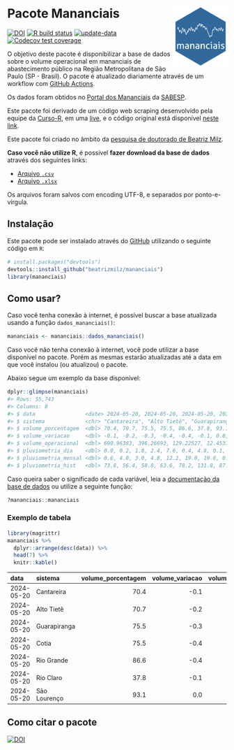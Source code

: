 
<!-- README.md is generated from README.Rmd. Please edit that file -->

# Pacote Mananciais <img src="man/figures/hexlogo.png" align="right" width = "120px"/>

<!-- badges: start -->

[![DOI](https://zenodo.org/badge/DOI/10.5281/zenodo.4733056.svg)](https://doi.org/10.5281/zenodo.4733056)
[![R build
status](https://github.com/beatrizmilz/mananciais/workflows/R-CMD-check/badge.svg)](https://github.com/beatrizmilz/mananciais/actions)
[![update-data](https://github.com/beatrizmilz/mananciais/actions/workflows/2-update_data.yaml/badge.svg)](https://github.com/beatrizmilz/mananciais/actions/workflows/2-update_data.yaml)
[![Codecov test
coverage](https://codecov.io/gh/beatrizmilz/mananciais/branch/master/graph/badge.svg)](https://codecov.io/gh/beatrizmilz/mananciais?branch=master)
<!-- badges: end -->

O objetivo deste pacote é disponibilizar a base de dados sobre o volume
operacional em mananciais de abastecimento público na Região
Metropolitana de São Paulo (SP - Brasil). O pacote é atualizado
diariamente através de um workflow com [GitHub
Actions](https://github.com/beatrizmilz/mananciais/actions).

Os dados foram obtidos no [Portal dos
Mananciais](http://mananciais.sabesp.com.br/Situacao) da
[SABESP](http://site.sabesp.com.br/site/Default.aspx).

Este pacote foi derivado de um código web scraping desenvolvido pela
equipe da [Curso-R](https://www.curso-r.com/), em uma
[live](https://youtu.be/jvZIxrMmOcQ), e o código original está
disponível [neste
link](https://github.com/curso-r/lives/blob/master/drafts/20200730_scraper_sabesp.R).

Este pacote foi criado no âmbito da [pesquisa de doutorado de Beatriz
Milz](https://beatrizmilz.github.io/tese/).

**Caso você não utilize R**, é possível **fazer download da base de
dados** através dos seguintes links:

- [Arquivo
  `.csv`](https://github.com/beatrizmilz/mananciais/raw/master/inst/extdata/mananciais.csv)
- [Arquivo
  `.xlsx`](https://github.com/beatrizmilz/mananciais/blob/master/inst/extdata/mananciais.xlsx?raw=true)

Os arquivos foram salvos com encoding UTF-8, e separados por
ponto-e-vírgula.

## Instalação

Este pacote pode ser instalado através do [GitHub](https://github.com/)
utilizando o seguinte código em `R`:

``` r
# install.packages("devtools")
devtools::install_github("beatrizmilz/mananciais")
library(mananciais)
```

## Como usar?

Caso você tenha conexão à internet, é possível buscar a base atualizada
usando a função `dados_mananciais()`:

``` r
mananciais <- mananciais::dados_mananciais() 
```

Caso você não tenha conexão à internet, você pode utilizar a base
disponível no pacote. Porém as mesmas estarão atualizadas até a data em
que você instalou (ou atualizou) o pacote.

Abaixo segue um exemplo da base disponível:

``` r
dplyr::glimpse(mananciais)
#> Rows: 55,743
#> Columns: 8
#> $ data                <date> 2024-05-20, 2024-05-20, 2024-05-20, 2024-05-20, 2…
#> $ sistema             <chr> "Cantareira", "Alto Tietê", "Guarapiranga", "Cotia…
#> $ volume_porcentagem  <dbl> 70.4, 70.7, 75.5, 75.5, 86.6, 37.8, 93.1, 70.5, 70…
#> $ volume_variacao     <dbl> -0.1, -0.2, -0.3, -0.4, -0.4, -0.1, 0.0, -0.1, -0.…
#> $ volume_operacional  <dbl> 690.96383, 396.26693, 129.22527, 12.45378, 97.1952…
#> $ pluviometria_dia    <dbl> 0.0, 0.2, 1.8, 2.4, 7.6, 0.4, 4.8, 0.1, 0.0, 0.0, …
#> $ pluviometria_mensal <dbl> 0.6, 4.0, 3.0, 4.8, 12.2, 19.0, 19.6, 0.6, 3.8, 1.…
#> $ pluviometria_hist   <dbl> 73.8, 56.4, 58.8, 63.6, 78.2, 131.8, 87.6, 73.8, 5…
```

Caso queira saber o significado de cada variável, leia a [documentação
da base de
dados](https://beatrizmilz.github.io/mananciais/reference/mananciais.html)
ou utilize a seguinte função:

``` r
?mananciais::mananciais
```

### Exemplo de tabela

``` r
library(magrittr)
mananciais %>% 
  dplyr::arrange(desc(data)) %>% 
  head(7) %>%
  knitr::kable()
```

| data       | sistema      | volume_porcentagem | volume_variacao | volume_operacional | pluviometria_dia | pluviometria_mensal | pluviometria_hist |
|:-----------|:-------------|-------------------:|----------------:|-------------------:|-----------------:|--------------------:|------------------:|
| 2024-05-20 | Cantareira   |               70.4 |            -0.1 |          690.96383 |              0.0 |                 0.6 |              73.8 |
| 2024-05-20 | Alto Tietê   |               70.7 |            -0.2 |          396.26693 |              0.2 |                 4.0 |              56.4 |
| 2024-05-20 | Guarapiranga |               75.5 |            -0.3 |          129.22527 |              1.8 |                 3.0 |              58.8 |
| 2024-05-20 | Cotia        |               75.5 |            -0.4 |           12.45378 |              2.4 |                 4.8 |              63.6 |
| 2024-05-20 | Rio Grande   |               86.6 |            -0.4 |           97.19525 |              7.6 |                12.2 |              78.2 |
| 2024-05-20 | Rio Claro    |               37.8 |            -0.1 |            5.17004 |              0.4 |                19.0 |             131.8 |
| 2024-05-20 | São Lourenço |               93.1 |             0.0 |           82.69406 |              4.8 |                19.6 |              87.6 |

## Como citar o pacote

[![DOI](https://zenodo.org/badge/DOI/10.5281/zenodo.4733056.svg)](https://doi.org/10.5281/zenodo.4733056)

